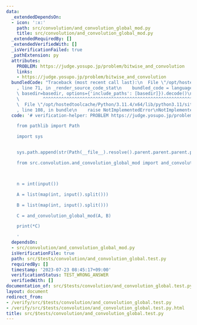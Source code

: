 ```yaml
---
data:
  _extendedDependsOn:
  - icon: ':x:'
    path: src/convolution/and_convolution_global_mod.py
    title: src/convolution/and_convolution_global_mod.py
  _extendedRequiredBy: []
  _extendedVerifiedWith: []
  _isVerificationFailed: true
  _pathExtension: py
  attributes:
    PROBLEM: https://judge.yosupo.jp/problem/bitwise_and_convolution
    links:
    - https://judge.yosupo.jp/problem/bitwise_and_convolution
  bundledCode: "Traceback (most recent call last):\n  File \"/opt/hostedtoolcache/Python/3.11.4/x64/lib/python3.11/site-packages/onlinejudge_verify/documentation/build.py\"\
    , line 71, in _render_source_code_stat\n    bundled_code = language.bundle(stat.path,\
    \ basedir=basedir, options={'include_paths': [basedir]}).decode()\n          \
    \         ^^^^^^^^^^^^^^^^^^^^^^^^^^^^^^^^^^^^^^^^^^^^^^^^^^^^^^^^^^^^^^^^^^^^^^^^^^^^^^^^^\n\
    \  File \"/opt/hostedtoolcache/Python/3.11.4/x64/lib/python3.11/site-packages/onlinejudge_verify/languages/python.py\"\
    , line 108, in bundle\n    raise NotImplementedError\nNotImplementedError\n"
  code: '# verification-helper: PROBLEM https://judge.yosupo.jp/problem/bitwise_and_convolution

    from pathlib import Path

    import sys


    sys.path.append(str(Path(__file__).resolve().parent.parent.parent.parent))

    from src.convolution.and_convolution_global_mod import and_convolution_global_mod



    n = int(input())

    A = list(map(int, input().split()))

    B = list(map(int, input().split()))

    C = and_convolution_global_mod(A, B)

    print(*C)

    '
  dependsOn:
  - src/convolution/and_convolution_global_mod.py
  isVerificationFile: true
  path: src/$tests/convolution/and_convolution_global.test.py
  requiredBy: []
  timestamp: '2023-07-23 08:45:17+09:00'
  verificationStatus: TEST_WRONG_ANSWER
  verifiedWith: []
documentation_of: src/$tests/convolution/and_convolution_global.test.py
layout: document
redirect_from:
- /verify/src/$tests/convolution/and_convolution_global.test.py
- /verify/src/$tests/convolution/and_convolution_global.test.py.html
title: src/$tests/convolution/and_convolution_global.test.py
---
```

